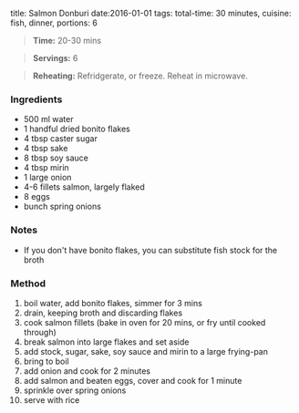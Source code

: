 title: Salmon Donburi
date:2016-01-01
tags: total-time: 30 minutes, cuisine: fish, dinner, portions: 6 

> **Time:** 20-30 mins

> **Servings:** 6

> **Reheating:** Refridgerate, or freeze. Reheat in microwave.

### Ingredients

* 500 ml water
* 1 handful dried bonito flakes
* 4 tbsp caster sugar
* 4 tbsp sake
* 8 tbsp soy sauce
* 4 tbsp mirin
* 1 large onion
* 4-6 fillets salmon, largely flaked
* 8 eggs
* bunch spring onions

### Notes

* If you don't have bonito flakes, you can substitute fish stock for the broth

### Method

1. boil water, add bonito flakes, simmer for 3 mins
2. drain, keeping broth and discarding flakes
3. cook salmon fillets (bake in oven for 20 mins, or fry until cooked through)
4. break salmon into large flakes and set aside
5. add stock, sugar, sake, soy sauce and mirin to a large frying-pan
6. bring to boil
7. add onion and cook for 2 minutes
8. add salmon and beaten eggs, cover and cook for 1 minute
9. sprinkle over spring onions
10. serve with rice
